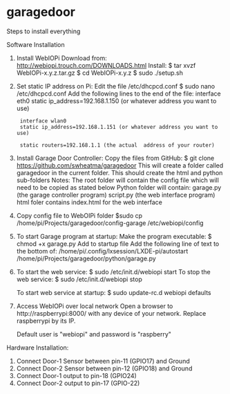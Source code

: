 # garagedoor
Steps to install everything


Software Installation

1. Install WebIOPi
	Download from: http://webiopi.trouch.com/DOWNLOADS.html
	Install:
		$ tar xvzf WebIOPi-x.y.z.tar.gz
		$ cd WebIOPi-x.y.z
		$ sudo ./setup.sh

2. Set static IP address on Pi:
	Edit the file /etc/dhcpcd.conf
	$ sudo nano /etc/dhcpcd.conf
	Add the following lines to the end of the file:
		interface eth0
		static ip_address=192.168.1.150 (or whatever address you want to use)

		interface wlan0
		static ip_address=192.168.1.151 (or whatever address you want to use)

		static routers=192.168.1.1 (the actual  address of your router)

3. Install Garage Door Controller:
	Copy the files from GitHub:
	$ git clone https://github.com/swheatma/garagedoor
	This will create a folder called garagedoor in the current folder.
		This should create the html and python sub-folders
	Notes:
		The root folder will contain the config file which will need to be copied as stated below
		Python folder will contain:
			garage.py (the garage controller program)
			script.py (the web interface program)
		html foler contains index.html for the web interface

4. Copy config file to WebOIPi folder
	$sudo cp /home/pi/Projects/garagedoor/config-garage /etc/webiopi/config

5. To start Garage program at startup:
	Make the program executable:
		$ chmod +x garage.py
	Add to startup file
		Add the following line of text to the bottom of: /home/pi/.config/lxsession/LXDE-pi/autostart
		/home/pi/Projects/garagedoor/python/garage.py

6. To start the web service:
	$ sudo /etc/init.d/webiopi start
   To stop the web service:
	$ sudo /etc/init.d/webiopi stop
	
   To start web service at startup:
	$ sudo update-rc.d webiopi defaults

7. Access WebIOPi over local network
	Open a browser to http://raspberrypi:8000/ with any device of your network. Replace raspberrypi by its IP.

	Default user is "webiopi" and password is "raspberry"

Hardware Installation:
1. Connect Door-1 Sensor between pin-11 (GPIO17) and Ground
2. Connect Door-2 Sensor between pin-12 (GPIO18) and Ground
3. Connect Door-1 output to pin-18 (GPIO24)
4. Connect Door-2 output to pin-17 (GPIO-22)



